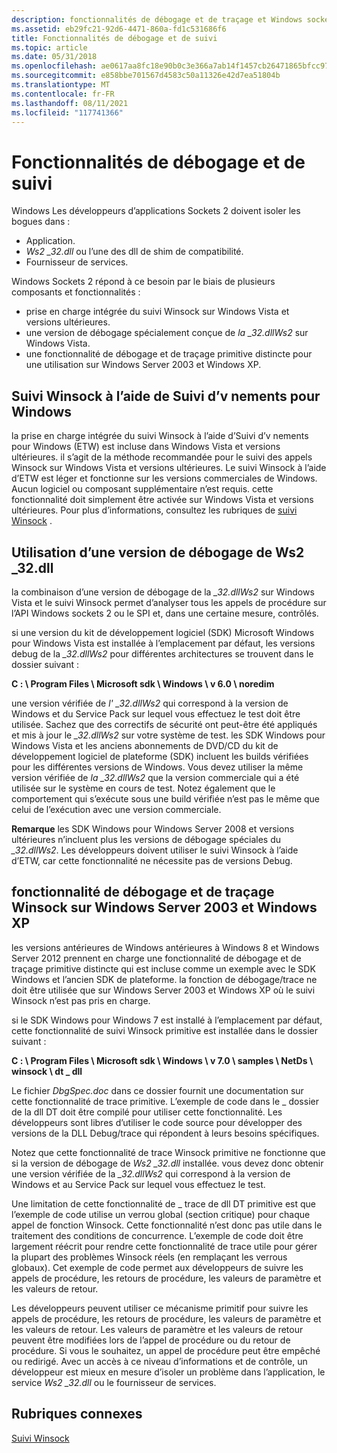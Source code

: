 ```yaml
---
description: fonctionnalités de débogage et de traçage et Windows sockets 2.
ms.assetid: eb29fc21-92d6-4471-860a-fd1c531686f6
title: Fonctionnalités de débogage et de suivi
ms.topic: article
ms.date: 05/31/2018
ms.openlocfilehash: ae0617aa8fc18e90b0c3e366a7ab14f1457cb26471865bfcc97682801a858565
ms.sourcegitcommit: e858bbe701567d4583c50a11326e42d7ea51804b
ms.translationtype: MT
ms.contentlocale: fr-FR
ms.lasthandoff: 08/11/2021
ms.locfileid: "117741366"
---
```

# <a name="debug-and-trace-facilities"></a>Fonctionnalités de débogage et de suivi

Windows Les développeurs d’applications Sockets 2 doivent isoler les bogues dans :

-   Application.
-   *Ws2 \_32.dll* ou l’une des dll de shim de compatibilité.
-   Fournisseur de services.

Windows Sockets 2 répond à ce besoin par le biais de plusieurs composants et fonctionnalités :

-   prise en charge intégrée du suivi Winsock sur Windows Vista et versions ultérieures.
-   une version de débogage spécialement conçue de *la \_32.dllWs2* sur Windows Vista.
-   une fonctionnalité de débogage et de traçage primitive distincte pour une utilisation sur Windows Server 2003 et Windows XP.

## <a name="winsock-tracing-using-event-tracing-for-windows"></a>Suivi Winsock à l’aide de Suivi d’v nements pour Windows

la prise en charge intégrée du suivi Winsock à l’aide d’Suivi d’v nements pour Windows (ETW) est incluse dans Windows Vista et versions ultérieures. il s’agit de la méthode recommandée pour le suivi des appels Winsock sur Windows Vista et versions ultérieures. Le suivi Winsock à l’aide d’ETW est léger et fonctionne sur les versions commerciales de Windows. Aucun logiciel ou composant supplémentaire n’est requis. cette fonctionnalité doit simplement être activée sur Windows Vista et versions ultérieures. Pour plus d’informations, consultez les rubriques de [suivi Winsock](winsock-tracing.md) .

## <a name="using-a-debug-version-of-ws2_32dll"></a>Utilisation d’une version de débogage de Ws2 \_32.dll

la combinaison d’une version de débogage de la *\_32.dllWs2* sur Windows Vista et le suivi Winsock permet d’analyser tous les appels de procédure sur l’API Windows sockets 2 ou le SPI et, dans une certaine mesure, contrôlés.

si une version du kit de développement logiciel (SDK) Microsoft Windows pour Windows Vista est installée à l’emplacement par défaut, les versions debug de la *\_32.dllWs2* pour différentes architectures se trouvent dans le dossier suivant :

**C : \\ Program Files \\ Microsoft sdk \\ Windows \\ v 6.0 \\ noredim**

une version vérifiée de *l' \_32.dllWs2* qui correspond à la version de Windows et du Service Pack sur lequel vous effectuez le test doit être utilisée. Sachez que des correctifs de sécurité ont peut-être été appliqués et mis à jour le *\_32.dllWs2* sur votre système de test. les SDK Windows pour Windows Vista et les anciens abonnements de DVD/CD du kit de développement logiciel de plateforme (SDK) incluent les builds vérifiées pour les différentes versions de Windows. Vous devez utiliser la même version vérifiée de *la \_32.dllWs2* que la version commerciale qui a été utilisée sur le système en cours de test. Notez également que le comportement qui s’exécute sous une build vérifiée n’est pas le même que celui de l’exécution avec une version commerciale.

**Remarque**  les SDK Windows pour Windows Server 2008 et versions ultérieures n’incluent plus les versions de débogage spéciales du *\_32.dllWs2*. Les développeurs doivent utiliser le suivi Winsock à l’aide d’ETW, car cette fonctionnalité ne nécessite pas de versions Debug.

## <a name="winsock-debug-and-trace-facility-on-windows-server-2003-and-windows-xp"></a>fonctionnalité de débogage et de traçage Winsock sur Windows Server 2003 et Windows XP

les versions antérieures de Windows antérieures à Windows 8 et Windows Server 2012 prennent en charge une fonctionnalité de débogage et de traçage primitive distincte qui est incluse comme un exemple avec le SDK Windows et l’ancien SDK de plateforme. la fonction de débogage/trace ne doit être utilisée que sur Windows Server 2003 et Windows XP où le suivi Winsock n’est pas pris en charge.

si le SDK Windows pour Windows 7 est installé à l’emplacement par défaut, cette fonctionnalité de suivi Winsock primitive est installée dans le dossier suivant :

**C : \\ Program Files \\ Microsoft sdk \\ Windows \\ v 7.0 \\ samples \\ NetDs \\ winsock \\ dt \_ dll**

Le fichier *DbgSpec.doc* dans ce dossier fournit une documentation sur cette fonctionnalité de trace primitive. L’exemple de code dans le \_ dossier de la dll DT doit être compilé pour utiliser cette fonctionnalité. Les développeurs sont libres d’utiliser le code source pour développer des versions de la DLL Debug/trace qui répondent à leurs besoins spécifiques.

Notez que cette fonctionnalité de trace Winsock primitive ne fonctionne que si la version de débogage de *Ws2 \_32.dll* installée. vous devez donc obtenir une version vérifiée de la *\_32.dllWs2* qui correspond à la version de Windows et au Service Pack sur lequel vous effectuez le test.

Une limitation de cette fonctionnalité de \_ trace de dll DT primitive est que l’exemple de code utilise un verrou global (section critique) pour chaque appel de fonction Winsock. Cette fonctionnalité n’est donc pas utile dans le traitement des conditions de concurrence. L’exemple de code doit être largement réécrit pour rendre cette fonctionnalité de trace utile pour gérer la plupart des problèmes Winsock réels (en remplaçant les verrous globaux). Cet exemple de code permet aux développeurs de suivre les appels de procédure, les retours de procédure, les valeurs de paramètre et les valeurs de retour.

Les développeurs peuvent utiliser ce mécanisme primitif pour suivre les appels de procédure, les retours de procédure, les valeurs de paramètre et les valeurs de retour. Les valeurs de paramètre et les valeurs de retour peuvent être modifiées lors de l’appel de procédure ou du retour de procédure. Si vous le souhaitez, un appel de procédure peut être empêché ou redirigé. Avec un accès à ce niveau d’informations et de contrôle, un développeur est mieux en mesure d’isoler un problème dans l’application, le service *Ws2 \_32.dll* ou le fournisseur de services.

## <a name="related-topics"></a>Rubriques connexes

<dl> <dt>

[Suivi Winsock](winsock-tracing.md)
</dt> </dl>

 

 



